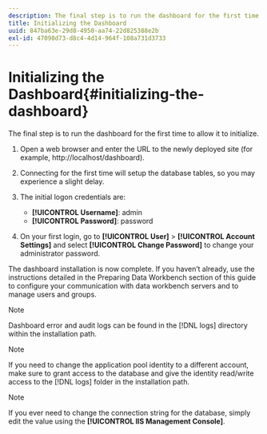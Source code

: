 ```yaml
---
description: The final step is to run the dashboard for the first time to allow it to initialize.
title: Initializing the Dashboard
uuid: 847ba63e-29d8-4950-aa74-22d825388e2b
exl-id: 47098d73-d8c4-4d14-964f-108a731d3733
---
```

# Initializing the Dashboard{#initializing-the-dashboard}

The final step is to run the dashboard for the first time to allow it to initialize.

1. Open a web browser and enter the URL to the newly deployed site (for example, http://localhost/dashboard).
1. Connecting for the first time will setup the database tables, so you may experience a slight delay.
1. The initial logon credentials are:

   * **[!UICONTROL Username]**: admin 
   * **[!UICONTROL Password]**: password

1. On your first login, go to **[!UICONTROL User]** > **[!UICONTROL Account Settings]** and select **[!UICONTROL Change Password]** to change your administrator password.

The dashboard installation is now complete. If you haven’t already, use the instructions detailed in the Preparing Data Workbench section of this guide to configure your communication with data workbench servers and to manage users and groups.

>[!NOTE]
>
>Dashboard error and audit logs can be found in the [!DNL logs] directory within the installation path. 

>[!NOTE]
>
>If you need to change the application pool identity to a different account, make sure to grant access to the database and give the identity read/write access to the [!DNL logs] folder in the installation path. 

>[!NOTE]
>
>If you ever need to change the connection string for the database, simply edit the value using the **[!UICONTROL IIS Management Console]**.
